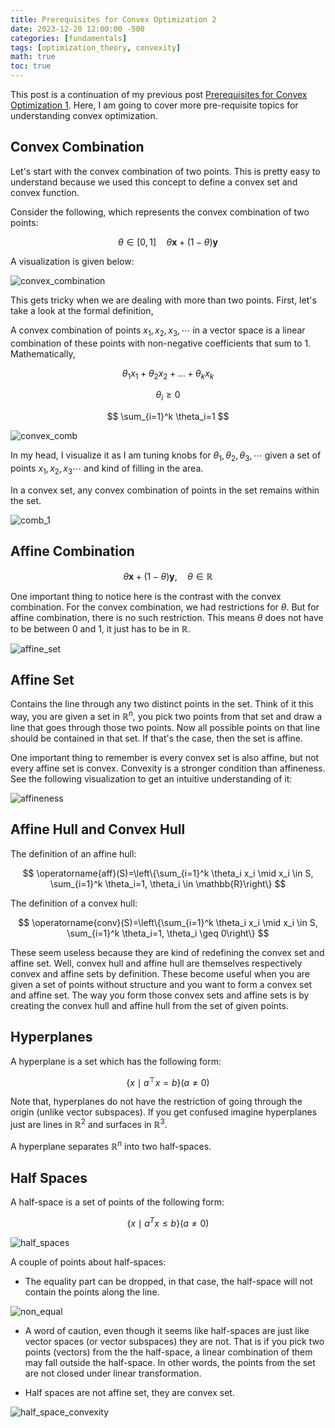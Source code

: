 ```yaml
---
title: Prerequisites for Convex Optimization 2 
date: 2023-12-20 12:00:00 -500
categories: [fundamentals]
tags: [optimization_theory, convexity]
math: true
toc: true
---
```


This post is a continuation of my previous post [Prerequisites for Convex Optimization 1](https://dibalokechanda.github.io/posts/Prerequisites-for-Convex-Optimization-blog/). Here, I am going to cover more pre-requisite topics for understanding convex optimization. 


## Convex Combination

Let's start with the convex combination of two points. This is pretty easy to understand because we used this concept to define a convex set and convex function.


Consider the following, which represents the convex combination of two points:

$$
\theta \in[0,1] \quad \theta \mathbf{x}+(1-\theta) \mathbf{y}
$$


A visualization is given below:

![convex_combination](https://i.ibb.co/ZfdcjxK/chrome-he-U3-Oaxx-Xw.png)


This gets tricky when we are dealing with more than two points. First, let's take a look at the formal definition,

A convex combination of points $x_1,x_2,x_3,\cdots$ in a vector space is a linear combination of these points with non-negative coefficients that sum to $1$. Mathematically, 


$$
\theta_1 x_1+\theta_2 x_2+\ldots+\theta_k x_k
$$


$$
\theta_i \geq 0
$$


$$
\sum_{i=1}^k \theta_i=1
$$


![convex_comb](https://i.ibb.co/2PXZnhM/chrome-z-QW4e-Lv-CIK.png)


In my head, I visualize it as I am tuning knobs for $\theta_1,\theta_2,\theta_3, \cdots$ given a set of points $x_1,x_2,x_3\cdots$ and kind of filling in the area.


 In a convex set, any convex combination of points in the set remains within the set.


![comb_1](https://i.ibb.co/yRxy6wk/chrome-m4-N96-Mo-UYs.png)


## Affine Combination 


$$
\theta \mathbf{x}+(1-\theta) \mathbf{y}, \quad \theta \in \mathbb{R} 
$$

One important thing to notice here is the contrast with the convex combination. For the convex combination, we had restrictions for $\theta$. But for affine combination, there is no such restriction. This means $\theta$ does not have to be between $0$ and $1$, it just has to be in $\mathbb{R}$.


![affine_set](https://i.ibb.co/88gktvF/chrome-Jw5f-C5-QZjm.png)

## Affine Set
Contains the line through any two distinct points in the set. Think of it this way, you are given a set in $\mathbb{R}^n$, you pick two points from that set and draw a line that goes through those two points. Now all possible points on that line should be contained in that set. If that's the case, then the set is affine.


 One important thing to remember is every convex set is also affine, but not every affine set is convex. Convexity is a stronger condition than affineness. See the following visualization to get an intuitive understanding of it:

 ![affineness](https://i.ibb.co/64HYGQr/chrome-R8aauqi-B4c.png)




## Affine Hull  and Convex Hull

The definition of an affine hull:

$$
\operatorname{aff}(S)=\left\{\sum_{i=1}^k \theta_i x_i \mid x_i \in S, \sum_{i=1}^k \theta_i=1, \theta_i \in \mathbb{R}\right\}
$$



The definition of a convex hull:


$$
\operatorname{conv}(S)=\left\{\sum_{i=1}^k \theta_i x_i \mid x_i \in S, \sum_{i=1}^k \theta_i=1, \theta_i \geq 0\right\}
$$


These seem useless because they are kind of redefining the convex set and affine set. Well, convex hull and affine hull are themselves respectively convex and affine sets by definition. These become useful when you are given a set of points without structure and you want to form a convex set and affine set. The way you form those convex sets and affine sets is by creating the convex hull and affine hull from the set of given points.


## Hyperplanes 

A hyperplane is a set which has the following form:


$$
\left\{x \mid a^\top x=b\right\}(a \neq 0)
$$



Note that, hyperplanes do not have the restriction of going through the origin (unlike vector subspaces). If you get confused imagine hyperplanes just are lines in $\mathbb{R}^2$ and surfaces in $\mathbb{R}^3$.

A hyperplane separates $\mathbb{R}^n$ into two half-spaces.

## Half Spaces 


A half-space is a set of points of the following form:

$$
\left\{x \mid a^T x \leq b\right\}(a \neq 0)
$$

![half_spaces](https://i.ibb.co/0y6zmNg/chrome-FCo74w95-Yw.png)

A couple of points about half-spaces:

- The equality part can be dropped, in that case, the half-space will not contain the points along the line.


![non_equal](https://i.ibb.co/YbrXVz2/chrome-f-G3-Hn-LRQ0t.png)


- A word of caution, even though it seems like half-spaces are just like vector spaces (or vector subspaces) they are not. That is if you pick two points (vectors) from the the half-space, a linear combination of them may fall outside the half-space. In other words, the points from the set are not closed under linear transformation.


- Half spaces are not affine set, they are convex set. 

![half_space_convexity](https://i.ibb.co/ncwnvZM/chrome-Fe-Onm2v-T4-X.png)